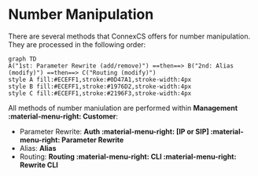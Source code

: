 # Number Manipulation

There are several methods that ConnexCS offers for number manipulation. They are processed in the following order:
```mermaid
graph TD
A("1st: Parameter Rewrite (add/remove)") ==then==> B("2nd: Alias (modify)") ==then==> C("Routing (modify)")
style A fill:#ECEFF1,stroke:#0D47A1,stroke-width:4px
style B fill:#ECEFF1,stroke:#1976D2,stroke-width:4px
style C fill:#ECEFF1,stroke:#2196F3,stroke-width:4px
```

All methods of number maniulation are performed within **Management :material-menu-right: Customer**:

+ Parameter Rewrite: **Auth :material-menu-right: [IP or SIP] :material-menu-right: Parameter Rewrite**
+ Alias: **Alias**
+ Routing: **Routing :material-menu-right: CLI :material-menu-right: Rewrite CLI**
